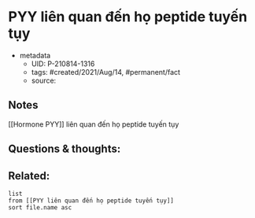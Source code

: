 ---
---

# PYY liên quan đến họ peptide tuyến tụy

- metadata
	- UID: P-210814-1316
	- tags: #created/2021/Aug/14, #permanent/fact 
	- source: 

## Notes
[[Hormone PYY]] liên quan đến họ peptide tuyến tụy

## Questions & thoughts:

## Related:
```dataview
list
from [[PYY liên quan đến họ peptide tuyến tụy]]
sort file.name asc
```

